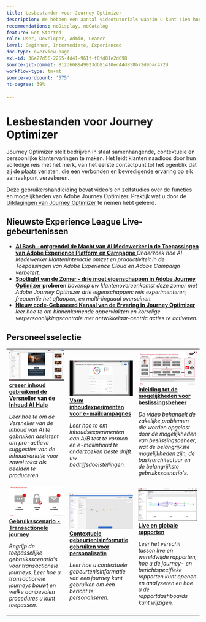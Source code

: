 ```yaml
---
title: Lesbestanden voor Journey Optimizer
description: We hebben een aantal videotutorials waarin u kunt zien hoe u de voordelen van Journey Optimizer kunt benutten.
recommendations: noDisplay, noCatalog
feature: Get Started
role: User, Developer, Admin, Leader
level: Beginner, Intermediate, Experienced
doc-type: overview-page
exl-id: 36e27d56-2255-4d41-961f-f8fd01e2d698
source-git-commit: 812d668949923db814f0ec44d858b72d9bac472d
workflow-type: tm+mt
source-wordcount: '375'
ht-degree: 39%

---
```



# Lesbestanden voor Journey Optimizer

Journey Optimizer stelt bedrijven in staat samenhangende, contextuele en persoonlijke klantervaringen te maken. Het leidt klanten naadloos door hun volledige reis met het merk, van het eerste contactpunt tot het ogenblik dat zij de plaats verlaten, die een verbonden en bevredigende ervaring op elk aanraakpunt verzekeren.

Deze gebruikershandleiding bevat video&#39;s en zelfstudies over de functies en mogelijkheden van Adobe Journey Optimizer. Praktijk wat u door de [ Uitdagingen van Journey Optimizer ](https://experienceleague.adobe.com/en/docs/journey-optimizer-learn/challenges/introduction-and-prerequisites) te nemen hebt geleerd.

<div id="recs-overview-body-1"></div>
<div id="recs-overview-body-2"></div>
<div id="recs-overview-body-3"></div>
<div id="recs-overview-body-4"></div>
<div id="recs-overview-body-5"></div>
<div id="recs-overview-body-6"></div>

<div id="events-section">

## Nieuwste Experience League Live-gebeurtenissen

* **[AI Bash - ontgrendel de Macht van AI Medewerker in de Toepassingen van Adobe Experience Platform en Campagne ](https://experienceleague.adobe.com/en/docs/events/experience-league-live-recordings/episodes/exl-live-episode-09-26-24)**
  *Onderzoek hoe AI Medewerker klanteninteractie omzet en productiviteit in de Toepassingen van Adobe Experience Cloud en Adobe Campaign verbetert.*
* **[Spotlight van de Zomer - drie moet eigenschappen in Adobe Journey Optimizer ](https://experienceleague.adobe.com/en/docs/events/experience-league-live-recordings/episodes/exl-live-episode-08-28-24) proberen**
  *bovenop uw klantenovereenkomst deze zomer met Adobe Journey Optimizer drie eigenschappen: reis experimenteren, frequentie het aftappen, en multi-linguaal overseinen.*
* **[Nieuw code-Gebaseerd Kanaal van de Ervaring in Journey Optimizer ](https://experienceleague.adobe.com/en/docs/events/experience-league-live-recordings/episodes/exl-live-episode-04-24-24)**
  *leer hoe te om binnenkomende oppervlakten en korrelige verpersoonlijkingscontrole met ontwikkelaar-centric acties te activeren.*

</div>

<div id="staff-picks-section">

## Personeelsselectie

<table>
<tr>
    <td>
    <a href="../content-management/ai-assistant-content-accelerator-overview.md">
      <img alt="Inhoud maken met AI Assistant Content Accelerator (video)" src="../assets/3434635.jpg"/>
    </a>
    <div>
      <a href="../content-management/ai-assistant-content-accelerator-overview.md">
    <strong> creeer inhoud gebruikend de Versneller van de Inhoud AI Hulp </strong>
    </a>
    </div>
    <p>
    <em> Leer hoe te om de Versneller van de Inhoud van AI te gebruiken assistent om pro-actieve suggesties van de inhoudvariatie voor zowel tekst als beelden te produceren.
</em>
    <p>
  </td>
    <td>
    <a href="../experimentation/content-experiments-for-emails.md">
      <img alt="Inhoud-experimenten configureren voor e-mailcampagnes (video)" src="../assets/3419893.jpeg"/>
    </a>
    <div>
      <a href="../experimentation/content-experiments-for-emails.md">
    <strong> Vorm inhoudexperimenten voor e-mailcampagnes </strong>
    </a>
    </div>
    <p>
    <em> Leer hoe te om inhoudsexperimenten aan A/B test te vormen en e-mailinhoud te onderzoeken beste drijft uw bedrijfsdoelstellingen.</em>
    <p>
  </td>
  </td>
    <td>
    <a href="../decision-management/create-decisions.md">
      <img alt="Inleiding tot de mogelijkheden voor beslissingsbeheer" src="../assets/326961.jpg"/>
    </a>
    <div>
      <a href="../decision-management/create-decisions.md">
    <strong>Inleiding tot de mogelijkheden voor beslissingsbeheer </strong>
    </a>
    </div>
    <p>
    <em>De video behandelt de zakelijke problemen die worden opgelost door de mogelijkheden van beslissingsbeheer, wat de belangrijkste mogelijkheden zijn, de basisarchitectuur en de belangrijkste gebruiksscenario's.

</em>
    <p>
  </td>
</tr>
<tr>
  <td>
    <a href="../create-journeys/use-case-transactional-journey.md">
      <img alt="Gebruiksscenario - Transactionele journey " src="../assets/334202.jpeg"/>
    </a>
    <div>
      <a href="../create-journeys/use-case-transactional-journey.md">
    <strong>Gebruiksscenario - Transactionele journey </strong>
    </a>
    </div>
    <p>
    <em>Begrijp de toepasselijke gebruiksscenario's voor transactionele journeys. Leer hoe u transactionele journeys bouwt en welke aanbevolen procedures u kunt toepassen.</em>
    <p>
  </td>
    <td>
    <a href="../personalize-content/use-contextual-event-information-for-personalization.md">
      <img alt="Contextuele gebeurtenisinformatie gebruiken voor personalisatie" src="../assets/334165.jpg"/>
    </a>
    <div>
      <a href="../personalize-content/use-contextual-event-information-for-personalization.md">
    <strong>Contextuele gebeurtenisinformatie gebruiken voor personalisatie </strong>
    </a>
    </div>
    <p>
    <em>Leer hoe u contextuele gebeurtenisinformatie van een journey kunt gebruiken om een bericht te personaliseren.</em>
    <p>
  </td>
  </td>
    <td>
    <a href="../report-and-monitor/live-and-global-reports.md">
      <img alt="Live en globale rapporten" src="../assets/334108.jpg"/>
    </a>
    <div>
      <a href="../report-and-monitor/live-and-global-reports.md">
    <strong>Live en globale rapporten </strong>
    </a>
    </div>
    <p>
    <em>Leer het verschil tussen live en wereldwijde rapporten, hoe u de journey- en berichtspecifieke rapporten kunt openen en analyseren en hoe u de rapportdashboards kunt wijzigen.

</em>
    <p>
  </td>
</tr>
</table>
</div>
